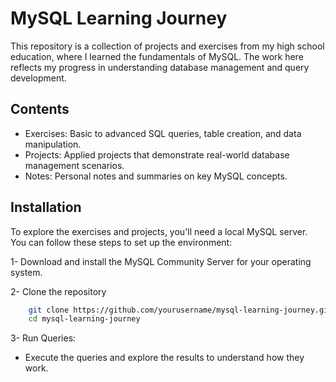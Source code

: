 
# MySQL Learning Journey


This repository is a collection of projects and exercises from my high school education, where I learned the fundamentals of MySQL. The work here reflects my progress in understanding database management and query development.


## Contents

 - Exercises: Basic to advanced SQL queries, table creation, and data manipulation.
 - Projects: Applied projects that demonstrate real-world database management scenarios.
 - Notes: Personal notes and summaries on key MySQL concepts.


## Installation

To explore the exercises and projects, you'll need a local MySQL server. You can follow these steps to set up the environment:

 1- Download and install the MySQL Community Server for your operating system.


2- Clone the repository
```bash
    git clone https://github.com/yourusername/mysql-learning-journey.git
    cd mysql-learning-journey
```

3- Run Queries:
- Execute the queries and explore the results to understand how they work.

    
